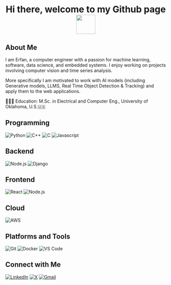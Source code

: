 <h1 align="center">
  Hi there, welcome to my Github page
  <img src="https://media.giphy.com/media/Ky5F5Rhn1WRVZmvE5W/giphy.gif" width="60"/> 
</h1>

## About Me
I am Erfan, a computer engineer with a passion for machine learning, software, data science, and embedded systems. I enjoy working on projects involving computer vision and time series analysis.

More specifically I am motivated to work with AI models (including Generative models, LLMS, Real Time Object Detection & Tracking) and apply them to the web applications.

👨🏻‍🎓 Education: M.Sc. in Electrical and Computer Eng., University of Oklahoma, U.S.🇺🇸


## Programming
![Python](https://img.shields.io/badge/Python-3776AB?style=for-the-badge&logo=python&logoColor=white)
![C++](https://img.shields.io/badge/C%2B%2B-00599C?style=for-the-badge&logo=c%2B%2B&logoColor=white)
![C](https://img.shields.io/badge/C-00599C?style=for-the-badge&logo=c&logoColor=white)
![Javascript](https://img.shields.io/badge/JavaScript-F7DF1E?style=for-the-badge&logo=javascript&logoColor=black)

## Backend
![Node.js](https://img.shields.io/badge/Node.js-339933?style=for-the-badge&logo=nodedotjs&logoColor=white)
![Django](https://img.shields.io/badge/Django-092E20?style=for-the-badge&logo=django&logoColor=white)

## Frontend
![React](https://img.shields.io/badge/React-20232A?style=for-the-badge&logo=react&logoColor=61DAFB)
![Node.js](https://img.shields.io/badge/Node.js-339933?style=for-the-badge&logo=nodedotjs&logoColor=white)

## Cloud
![AWS]([https://img.shields.io/badge/Django-092E20?style=for-the-badge&logo=django&logoColor=white](https://img.shields.io/badge/Amazon_AWS-FF9900?style=for-the-badge&logo=amazonaws&logoColor=white))

## Platforms and Tools
![Git](https://img.shields.io/badge/Git-F05032?style=for-the-badge&logo=git&logoColor=white)
![Docker](https://img.shields.io/badge/Docker-2496ED?style=for-the-badge&logo=docker&logoColor=white)
![VS Code](https://img.shields.io/badge/VS%20Code-007ACC?style=for-the-badge&logo=visual-studio-code&logoColor=white)


## Connect with Me
[![LinkedIn](https://img.shields.io/badge/LinkedIn-0A66C2?style=for-the-badge&logo=linkedin&logoColor=white)](https://www.linkedin.com/in/erfan-seifi/)
[![X](https://img.shields.io/badge/X-1DA1F2?style=for-the-badge&logo=X&logoColor=white)](https://x.com/erfan__seifi)
[![Gmail](https://img.shields.io/badge/Gmail-D14836?style=for-the-badge&logo=gmail&logoColor=white)](mailto:erfan.seifi.work@gmail.com)




